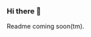 ### Hi there 👋

Readme coming soon(tm).

<!--
**ArthurS1/ArthurS1** is a ✨ _special_ ✨ repository because its `README.md` (this file) appears on your GitHub profile.
-->
